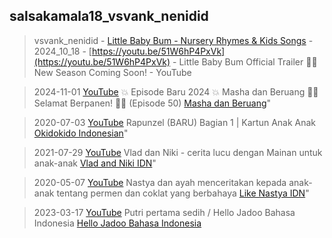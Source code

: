 ## salsakamala18_vsvank_nenidid
> vsvank_nenidid - [Little Baby Bum - Nursery Rhymes & Kids Songs](https://m.youtube.com/@LittleBabyBum) - 2024_10_18 - [https://youtu.be/51W6hP4PxVk](https://youtu.be/51W6hP4PxVk) - Little Baby Bum Official Trailer 🌟🆕 New Season Coming Soon! - YouTube


> 2024-11-01 [YouTube](https://youtu.be/oA6f43aJo4U) 💥 Episode Baru 2024 💥 Masha dan Beruang 👧🐻 Selamat Berpanen! 🎃👻 (Episode 50) [Masha dan Beruang](https://m.youtube.com/@MashaBearINDONESIA)"


> 2020-07-03 [YouTube](https://youtu.be/8fO-ByH5d1Q) Rapunzel (BARU) Bagian 1 | Kartun Anak Anak [Okidokido Indonesian](https://m.youtube.com/@okidokidoindonesian161)"


> 2021-07-29 [YouTube](https://youtu.be/ktzqc7aw4F4) Vlad dan Niki - cerita lucu dengan Mainan untuk anak-anak [Vlad and Niki IDN](https://m.youtube.com/@vladandnikidn)"


> 2020-05-07 [YouTube](https://youtu.be/n6L-uZFCgLY) Nastya dan ayah menceritakan kepada anak-anak tentang permen dan coklat yang berbahaya [Like Nastya IDN](https://m.youtube.com/@LikeNastya_IDN)"


> 2023-03-17 [YouTube](https://youtu.be/Dj7cjKyNHyk) Putri pertama sedih / Hello Jadoo Bahasa Indonesia
[Hello Jadoo Bahasa Indonesia ](https://m.youtube.com/@LikeNastya_IDN)
